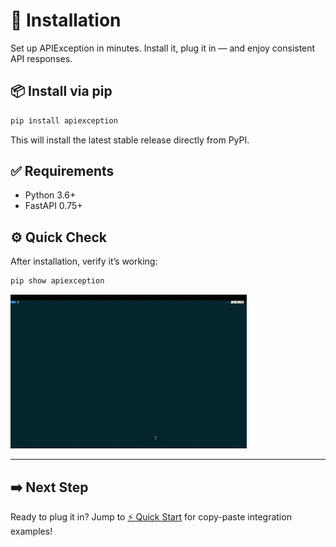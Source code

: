 # 🚀 Installation

Set up APIException in minutes.
Install it, plug it in — and enjoy consistent API responses.

## 📦 Install via pip

```bash
pip install apiexception
```
This will install the latest stable release directly from PyPI.

## ✅ Requirements
- Python 3.6+
- FastAPI 0.75+

## ⚙️ Quick Check

After installation, verify it’s working:
```bash
pip show apiexception
```


![Installing the APIException for FastAPI](pip-install-apiexception-1.gif)

---

## ➡️ Next Step

Ready to plug it in?
Jump to [⚡ Quick Start](usage/quick_start.md) for copy-paste integration examples!